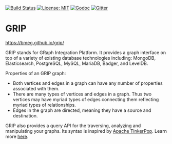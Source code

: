 [![Build Status](https://travis-ci.org/bmeg/grip.svg?branch=master)](https://travis-ci.org/bmeg/grip)
[![License: MIT](https://img.shields.io/badge/License-MIT-yellow.svg)](https://opensource.org/licenses/MIT)
[![Godoc](https://img.shields.io/badge/godoc-ref-blue.svg)](http://godoc.org/github.com/bmeg/grip)
[![Gitter](https://badges.gitter.im/bmeg/grip.svg)](https://gitter.im/bmeg/grip)

# GRIP

https://bmeg.github.io/grip/

GRIP stands for GRaph Integration Platform. It provides a graph interface on top of a variety of existing database technologies including: MongoDB, Elasticsearch, PostgreSQL, MySQL, MariaDB, Badger, and LevelDB.

Properties of an GRIP graph:

* Both vertices and edges in a graph can have any number of properties associated with them.
* There are many types of vertices and edges in a graph. Thus two vertices may have myriad types of edges
  connecting them reflecting myriad types of relationships.
* Edges in the graph are directed, meaning they have a source and destination.

GRIP also provides a query API for the traversing, analyzing and manipulating your graphs. Its syntax is inspired by
[Apache TinkerPop](http://tinkerpop.apache.org/). Learn more [here](https://bmeg.github.io/grip/).
